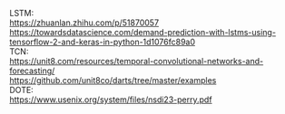 LSTM:  
  https://zhuanlan.zhihu.com/p/51870057  
  https://towardsdatascience.com/demand-prediction-with-lstms-using-tensorflow-2-and-keras-in-python-1d1076fc89a0   
TCN:  
  https://unit8.com/resources/temporal-convolutional-networks-and-forecasting/    
  https://github.com/unit8co/darts/tree/master/examples   
DOTE:  
  https://www.usenix.org/system/files/nsdi23-perry.pdf
